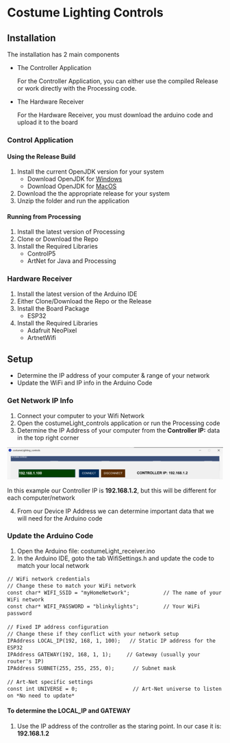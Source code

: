 # Costume Lighting Controls

## Installation

The installation has 2 main components

- The Controller Application

    For the Controller Application, you can either use the compiled Release or work directly with the Processing code.

- The Hardware Receiver

    For the Hardware Receiver, you must download the arduino code and upload it to the board


### Control Application

#### Using the Release Build
1. Install the current OpenJDK version for your system
    - Download OpenJDK for [Windows](https://adoptium.net/temurin/releases/?os=windows&arch=x64&package=jdk)
    - Download OpenJDK for [MacOS](https://adoptium.net/temurin/releases/?os=mac&arch=aarch64&package=jdk)
2. Download the the appropriate release for your system
3. Unzip the folder and run the application

#### Running from Processing
1. Install the latest version of Processing
2. Clone or Download the Repo
3. Install the Required Libraries
   - ControlP5
   - ArtNet for Java and Processing 
 
### Hardware Receiver
1. Install the latest version of the Arduino IDE
2. Either Clone/Download the Repo or the Release
3. Install the Board Package
    - ESP32
4. Install the Required Libraries
    - Adafruit NeoPixel
    - ArtnetWifi


## Setup
- Determine the IP address of your computer & range of your network
- Update the WiFi and IP info in the Arduino Code


### Get Network IP Info
1. Connect your computer to your Wifi Network 
2. Open the costumeLight_controls application or run the Processing code
3. Determine the IP Address of your computer from the **Controller IP:** data in the top right corner

<img src="images/ControllerIP.png" alt="Controller IP Display" width="800">

In this example our Controller IP is **192.168.1.2**, but this will be different for each computer/network

4. From our Device IP Address we can determine important data that we will need for the Arduino code

### Update the Arduino Code
1. Open the Arduino file: costumeLight_receiver.ino
2. In the Arduino IDE, goto the tab WifiSettings.h and update the code to match your local network
```arduino
// WiFi network credentials
// Change these to match your WiFi network
const char* WIFI_SSID = "myHomeNetwork";           // The name of your WiFi network
const char* WIFI_PASSWORD = "blinkylights";        // Your WiFi password

// Fixed IP address configuration
// Change these if they conflict with your network setup
IPAddress LOCAL_IP(192, 168, 1, 100);   // Static IP address for the ESP32
IPAddress GATEWAY(192, 168, 1, 1);     // Gateway (usually your router's IP)
IPAddress SUBNET(255, 255, 255, 0);      // Subnet mask  

// Art-Net specific settings
const int UNIVERSE = 0;                  // Art-Net universe to listen on *No need to update*
```
#### To determine the **LOCAL_IP** and **GATEWAY**
1. Use the IP address of the controller as the staring point. In our case it is: **192.168.1.2**


